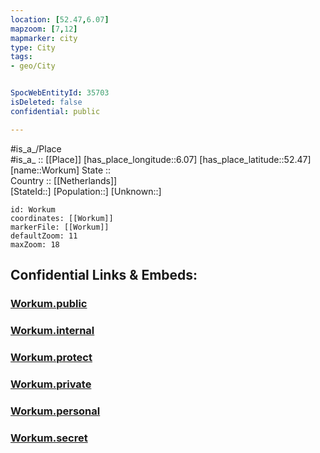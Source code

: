 ```yaml
---
location: [52.47,6.07] 
mapzoom: [7,12] 
mapmarker: city 
type: City
tags:
- geo/City


SpocWebEntityId: 35703
isDeleted: false
confidential: public

---
```

#is_a_/Place  
#is_a_ :: [[Place]] 
[has_place_longitude::6.07] 
[has_place_latitude::52.47] 
[name::Workum] 
State ::  
Country :: [[Netherlands]]  
[StateId::] 
[Population::] 
[Unknown::] 


```leaflet
id: Workum
coordinates: [[Workum]] 
markerFile: [[Workum]] 
defaultZoom: 11 
maxZoom: 18
```


## Confidential Links & Embeds: 

### [Workum.public](/_public/\Earth\Continent\Europe\Europe~West\Netherlands\Provinces~Netherlands\Gelderland\CityWorkum.public.md) 

### [Workum.internal](/_internal/\Earth\Continent\Europe\Europe~West\Netherlands\Provinces~Netherlands\Gelderland\CityWorkum.internal.md) 

### [Workum.protect](/_protect/\Earth\Continent\Europe\Europe~West\Netherlands\Provinces~Netherlands\Gelderland\CityWorkum.protect.md) 

### [Workum.private](/_private/\Earth\Continent\Europe\Europe~West\Netherlands\Provinces~Netherlands\Gelderland\CityWorkum.private.md) 

### [Workum.personal](/_personal/\Earth\Continent\Europe\Europe~West\Netherlands\Provinces~Netherlands\Gelderland\CityWorkum.personal.md) 

### [Workum.secret](/_secret/\Earth\Continent\Europe\Europe~West\Netherlands\Provinces~Netherlands\Gelderland\CityWorkum.secret.md)

